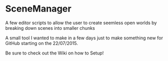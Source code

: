 # SceneManager
A few editor scripts to allow the user to create seemless open worlds by breaking down scenes into smaller chunks

A small tool I wanted to make in a few days just to make something new for GitHub starting on the 22/07/2015.

Be sure to check out the Wiki on how to Setup!

